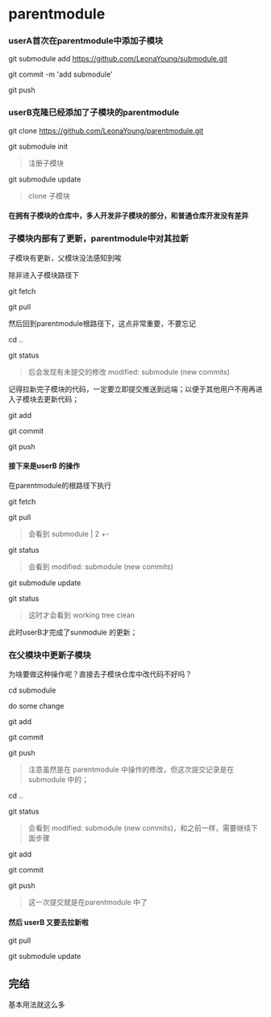 # parentmodule

### userA首次在parentmodule中添加子模块

git submodule add https://github.com/LeonaYoung/submodule.git

git commit -m 'add submodule'

git push


### userB克隆已经添加了子模块的parentmodule

git clone https://github.com/LeonaYoung/parentmodule.git

git submodule init

> 注册子模块

git submodule update

> clone 子模块

#### 在拥有子模块的仓库中，多人开发非子模块的部分，和普通仓库开发没有差异

### 子模块内部有了更新，parentmodule中对其拉新

子模块有更新，父模块没法感知到唉

除非进入子模块路径下

git fetch 

git pull

然后回到parentmodule根路径下，这点非常重要，不要忘记

cd ..

git status 

> 后会发现有未提交的修改 modified:   submodule (new commits)

记得拉新完子模块的代码，一定要立即提交推送到远端；以便于其他用户不用再进入子模块去更新代码；

git add 

git commit

git push

#### 接下来是userB 的操作

在parentmodule的根路径下执行

git fetch

git pull

> 会看到 submodule | 2 +-

git status

> 会看到 modified:   submodule (new commits)

 git submodule update
 
 git status
 
 > 这时才会看到 working tree clean

此时userB才完成了sunmodule 的更新；

### 在父模块中更新子模块

为啥要做这种操作呢？直接去子模块仓库中改代码不好吗？

cd submodule

do some change

git add

git commit 

git push

> 注意虽然是在 parentmodule 中操作的修改，但这次提交记录是在 submodule 中的；

cd ..

git status

> 会看到 modified:   submodule (new commits)，和之前一样，需要继续下面步骤

git add

git commit

git push

> 这一次提交就是在parentmodule 中了

#### 然后 userB 又要去拉新啦

git pull

git submodule update

## 完结

基本用法就这么多





